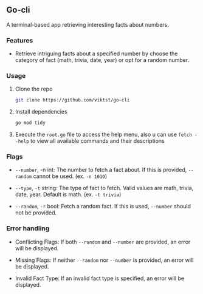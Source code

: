 ## Go-cli

A terminal-based app retrieving interesting facts about numbers.

### Features

- Retrieve intriguing facts about a specified number by choose the category of fact (math, trivia, date, year) or opt for a random number.

### Usage
1. Clone the repo
   ```bash
   git clone https://github.com/viktst/go-cli
   
2. Install dependencies

    ```bash
    go mod tidy

3. Execute the `root.go` file to access the help menu, also u can use `fetch --help` to view all available commands and their descriptions

### Flags
- `--number`, -n int: The number to fetch a fact about. If this is provided, `--random` cannot be used. (ex. `-n 1010`)

- `--type`, `-t` string: The type of fact to fetch. Valid values are math, trivia, date, year. Default is math. (ex. `-t trivia`)

- `--random`, `-r` bool: Fetch a random fact. If this is used, `--number` should not be provided.

### Error handling
- Conflicting Flags: If both `--random` and `--number` are provided, an error will be displayed.

- Missing Flags: If neither `--random` nor `--number` is provided, an error will be displayed.

- Invalid Fact Type: If an invalid fact type is specified, an error will be displayed.

